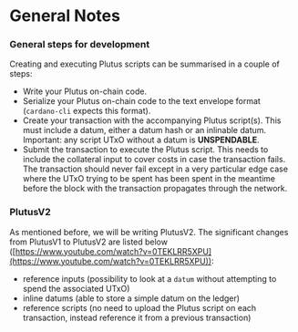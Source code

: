 # General Notes

### General steps for development

Creating and executing Plutus scripts can be summarised in a couple of steps:

* Write your Plutus on-chain code.
* Serialize your Plutus on-chain code to the text envelope format (`cardano-cli` expects this format).
* Create your transaction with the accompanying Plutus script(s). This must include a datum, either a datum hash or an inlinable datum. Important: any script UTxO without a datum is **UNSPENDABLE**.
* Submit the transaction to execute the Plutus script. This needs to include the collateral input to cover costs in case the transaction fails. The transaction should never fail except in a very particular edge case where the UTxO trying to be spent has been spent in the meantime before the block with the transaction propagates through the network.

### PlutusV2

As mentioned before, we will be writing PlutusV2. The significant changes from PlutusV1 to PlutusV2 are listed below ([https://www.youtube.com/watch?v=0TEKLRR5XPU](https://www.youtube.com/watch?v=0TEKLRR5XPU)):

* reference inputs (possibility to look at a `datum` without attempting to spend the associated UTxO)
* inline datums (able to store a simple datum on the ledger)
* reference scripts (no need to upload the Plutus script on each transaction, instead reference it from a previous transaction)
